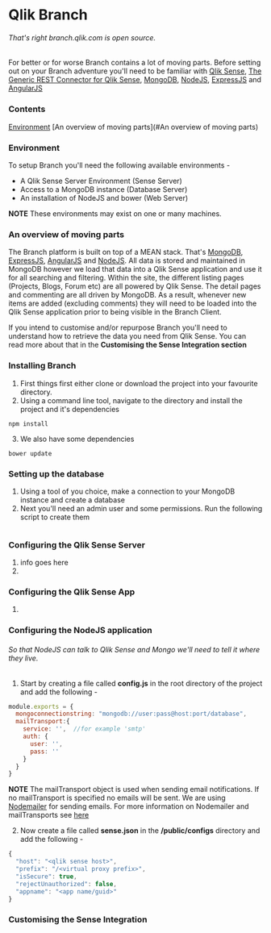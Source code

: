 # Qlik Branch
###### That's right branch.qlik.com is open source.

For better or for worse Branch contains a lot of moving parts. Before setting out on your Branch adventure you'll need to be familiar with [Qlik Sense](), [The Generic REST Connector for Qlik Sense](), [MongoDB](), [NodeJS](), [ExpressJS]() and [AngularJS]()
### Contents
[Environment](#Environment)
[An overview of moving parts](#An overview of moving parts)

### Environment
To setup Branch you'll need the following available environments - 
* A Qlik Sense Server Environment (Sense Server)
* Access to a MongoDB instance (Database Server)
* An installation of NodeJS and bower (Web Server)

**NOTE** These environments may exist on one or many machines.

### An overview of moving parts
The Branch platform is built on top of a MEAN stack. That's [MongoDB](), [ExpressJS](), [AngularJS]() and [NodeJS](). 
All data is stored and maintained in MongoDB however we load that data into a Qlik Sense application and use it for all searching and filtering. Within the site, the different listing pages (Projects, Blogs, Forum etc) are all powered by Qlik Sense. The detail pages and commenting are all driven by MongoDB. As a result, whenever new items are added (excluding comments) they will need to be loaded into the Qlik Sense application prior to being visible in the Branch Client.

If you intend to customise and/or repurpose Branch you'll need to understand how to retrieve the data you need from Qlik Sense. You can read more about that in the **Customising the Sense Integration section**

### Installing Branch
1. First things first either clone or download the project into your favourite directory.
2. Using a command line tool, navigate to the directory and install the project and it's dependencies
```
npm install
```
3. We also have some dependencies
```
bower update
```
### Setting up the database
1. Using a tool of you choice, make a connection to your MongoDB instance and create a database
2. Next you'll need an admin user and some permissions. Run the following script to create them
```

```

### Configuring the Qlik Sense Server
1. info goes here
2. 

### Configuring the Qlik Sense App
1. 

### Configuring the NodeJS application
###### So that NodeJS can talk to Qlik Sense and Mongo we'll need to tell it where they live. 
1. Start by creating a file called **config.js** in the root directory of the project and add the following -
```javascript
module.exports = {
  mongoconnectionstring: "mongodb://user:pass@host:port/database",
  mailTransport:{
    service: '',  //for example 'smtp'
    auth: {
      user: '',
      pass: ''
    }
  }
}
```
**NOTE** The mailTransport object is used when sending email notifications. If no mailTransport is specified no emails will be sent. 
We are using [Nodemailer](https://github.com/andris9/Nodemailer) for sending emails. For more information on Nodemailer and mailTransports see [here](https://github.com/andris9/Nodemailer)

2. Now create a file called **sense.json** in the **/public/configs** directory and add the following -
```javascript
{
  "host": "<qlik sense host>",
  "prefix": "/<virtual proxy prefix>",
  "isSecure": true,
  "rejectUnauthorized": false,
  "appname": "<app name/guid>"
}
```

### Customising the Sense Integration
